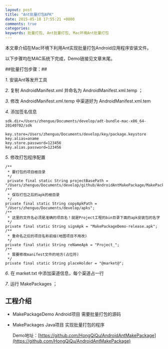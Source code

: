 ```yaml
---
layout: post
title: "Ant批量打包APK"
date: 2015-05-18 17:55:21 +0800
comments: true
categories: 
keywords: 批量打包, Ant批量打包, Mac环境Ant批量打包
---
```


本文章介绍在Mac环境下利用Ant实现批量打包Android应用程序安装文件。

<!--more-->

以下步骤均在MAC系统下完成，Demo链接见文章末尾。

##批量打包步骤：##

  *1*. 安装Ant等发开工具
  
  *2*. 复制 AndroidManifest.xml 并命名为 AndroidManifest.xml.temp ；
  
  *3*. 修改 AndroidManifest.xml.temp 中渠道好为 AndroidManifest.xml.tem
  
  *4*. 添加签名信息
 
```
sdk.dir=/Users/zhenguo/Documents/develop/adt-bundle-mac-x86_64-20140702/sdk

key.store=/Users/zhenguo/Documents/develop/key/package.keystore
key.alias=aname
key.store.password=123456
key.alias.password=123456
```
 
  *5*. 修改打包程序配置

```
/**
 * 要打包的项目根目录
 */
 private final static String projectBasePath = "/Users/zhenguo/Documents/develop/github/AndroidAntMakePackage/MakePackageDemo";
/**
 * 保存打包之后的apk的根目录
 */
private final static String copyApkPath = "/Users/zhenguo/Documents/develop/apks";
/**
 * 这里的文件名必须是准确的项目名！就是Project工程的bin目录下面的apk安装包的名字
 */
private final static String signApk = "MakePackageDemo-release.apk";
/**
 * 重命名之后的项目名称前缀(地图项目不用改)
 */
private final static String reNameApk = "Project_";
/**
 * 需要修改manifest文件的地方(占位符)
 */
private final static String placeHolder = "@market@";
```
 
  *6*. 在 market.txt 中添加渠道信息，每个渠道占一行
 
  *7*. 运行 MakePackages ；
 
## 工程介绍 ##

 * MakePackageDemo Android项目 需要批量打包的源码
 * MakePackages Java项目 实现批量打包的程序
 
   Demo地址：[https://github.com/HongQiQu/AndroidAntMakePackage](https://github.com/HongQiQu/AndroidAntMakePackage)
   
   



